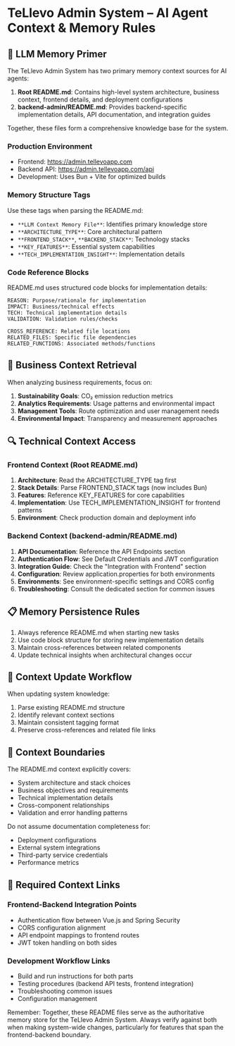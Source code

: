 # TeLlevo Admin System – AI Agent Context & Memory Rules

## 🧠 LLM Memory Primer

The TeLlevo Admin System has two primary memory context sources for AI agents:

1. **Root README.md**: Contains high-level system architecture, business context, frontend details, and deployment configurations
2. **backend-admin/README.md**: Provides backend-specific implementation details, API documentation, and integration guides

Together, these files form a comprehensive knowledge base for the system.

### Production Environment
- Frontend: https://admin.tellevoapp.com
- Backend API: https://admin.tellevoapp.com/api
- Development: Uses Bun + Vite for optimized builds

### Memory Structure Tags

Use these tags when parsing the README.md:
- `**LLM Context Memory File**`: Identifies primary knowledge store
- `**ARCHITECTURE_TYPE**`: Core architectural pattern
- `**FRONTEND_STACK**`, `**BACKEND_STACK**`: Technology stacks
- `**KEY_FEATURES**`: Essential system capabilities
- `**TECH_IMPLEMENTATION_INSIGHT**`: Implementation details

### Code Reference Blocks

README.md uses structured code blocks for implementation details:
```
REASON: Purpose/rationale for implementation
IMPACT: Business/technical effects
TECH: Technical implementation details
VALIDATION: Validation rules/checks

CROSS_REFERENCE: Related file locations
RELATED_FILES: Specific file dependencies
RELATED_FUNCTIONS: Associated methods/functions
```

## 🎯 Business Context Retrieval

When analyzing business requirements, focus on:
1. **Sustainability Goals**: CO₂ emission reduction metrics
2. **Analytics Requirements**: Usage patterns and environmental impact
3. **Management Tools**: Route optimization and user management needs
4. **Environmental Impact**: Transparency and measurement approaches

## 🔍 Technical Context Access

### Frontend Context (Root README.md)
1. **Architecture**: Read the ARCHITECTURE_TYPE tag first
2. **Stack Details**: Parse FRONTEND_STACK tags (now includes Bun)
3. **Features**: Reference KEY_FEATURES for core capabilities
4. **Implementation**: Use TECH_IMPLEMENTATION_INSIGHT for frontend patterns
5. **Environment**: Check production domain and deployment info

### Backend Context (backend-admin/README.md)
1. **API Documentation**: Reference the API Endpoints section
2. **Authentication Flow**: See Default Credentials and JWT configuration
3. **Integration Guide**: Check the "Integration with Frontend" section
4. **Configuration**: Review application.properties for both environments
5. **Environments**: See environment-specific settings and CORS config
6. **Troubleshooting**: Consult the dedicated section for common issues

## 📋 Memory Persistence Rules

1. Always reference README.md when starting new tasks
2. Use code block structure for storing new implementation details
3. Maintain cross-references between related components
4. Update technical insights when architectural changes occur

## 🔄 Context Update Workflow

When updating system knowledge:
1. Parse existing README.md structure
2. Identify relevant context sections
3. Maintain consistent tagging format
4. Preserve cross-references and related file links

## 🚫 Context Boundaries

The README.md context explicitly covers:
- System architecture and stack choices
- Business objectives and requirements
- Technical implementation details
- Cross-component relationships
- Validation and error handling patterns

Do not assume documentation completeness for:
- Deployment configurations
- External system integrations
- Third-party service credentials
- Performance metrics

## 🔗 Required Context Links

### Frontend-Backend Integration Points
- Authentication flow between Vue.js and Spring Security
- CORS configuration alignment
- API endpoint mappings to frontend routes
- JWT token handling on both sides

### Development Workflow Links
- Build and run instructions for both parts
- Testing procedures (backend API tests, frontend integration)
- Troubleshooting common issues
- Configuration management

Remember: Together, these README files serve as the authoritative memory store for the TeLlevo Admin System. Always verify against both when making system-wide changes, particularly for features that span the frontend-backend boundary.
